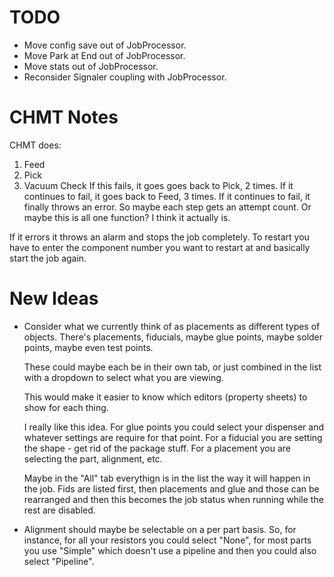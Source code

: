 # TODO

* Move config save out of JobProcessor.
* Move Park at End out of JobProcessor.
* Move stats out of JobProcessor.
* Reconsider Signaler coupling with JobProcessor.

# CHMT Notes

CHMT does:
1. Feed
2. Pick
3. Vacuum Check
	If this fails, it goes goes back to Pick, 2 times. 
	If it continues to fail, it goes back to Feed, 3 times.
	If it continues to fail, it finally throws an error.
	So maybe each step gets an attempt count.
	Or maybe this is all one function? I think it actually is.
	
If it errors it throws an alarm and stops the job completely. To restart you have to enter the
component number you want to restart at and basically start the job again.	
	
	
# New Ideas
	
* Consider what we currently think of as placements as different types of objects. There's
  placements, fiducials, maybe glue points, maybe solder points, maybe even test points.
	
  These could maybe each be in their own tab, or just combined in the list with a dropdown to select
  what you are viewing.

  This would make it easier to know which editors (property sheets) to show for each thing.
  
  I really like this idea. For glue points you could select your dispenser and whatever settings
  are require for that point. For a fiducial you are setting the shape - get rid of the package
  stuff. For a placement you are selecting the part, alignment, etc.
  
  Maybe in the "All" tab everythign is in the list the way it will happen in the job. Fids are
  listed first, then placements and glue and those can be rearranged and then this becomes the
  job status when running while the rest are disabled.
  
  	
* Alignment should maybe be selectable on a per part basis. So, for instance, for all your
  resistors you could select "None", for most parts you use "Simple" which doesn't use a pipeline
  and then you could also select "Pipeline".	
